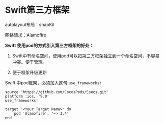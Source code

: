 # Swift第三方框架

autolayout布局：snapKit

网络请求：Alamofire

**Swift 使用pod的方式引入第三方框架的好处：**
1. Swift中有命名空间，使用pod可以把第三方框架独立到一个命名空间，不容易冲突。便于管理。

2. 便于框架升级更新

Swift 中pod框架，必须加入这句:`use_frameworks!`
```
source 'https://github.com/CocoaPods/Specs.git'
platform :ios, '9.0'
use_frameworks!

target '<Your Target Name>' do
    pod 'Alamofire', '~> 3.4'
end
```

